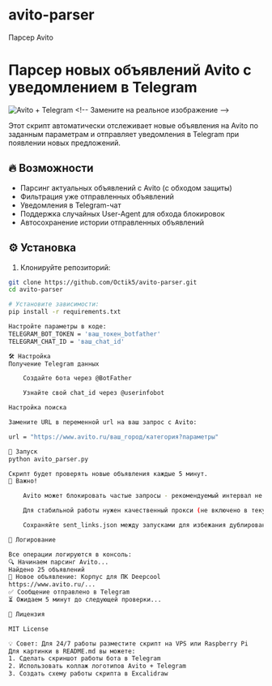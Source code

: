 # avito-parser
Парсер Avito


# Парсер новых объявлений Avito с уведомлением в Telegram

![Avito + Telegram]([https://example.com/avito-telegram-bot.jpg](https://i.pinimg.com/736x/c6/4d/f9/c64df982b36bc0ae4588a881ee7e1adb.jpg)) <!-- Замените на реальное изображение -->

Этот скрипт автоматически отслеживает новые объявления на Avito по заданным параметрам и отправляет уведомления в Telegram при появлении новых предложений.

## 🔥 Возможности

- Парсинг актуальных объявлений с Avito (с обходом защиты)
- Фильтрация уже отправленных объявлений
- Уведомления в Telegram-чат
- Поддержка случайных User-Agent для обхода блокировок
- Автосохранение истории отправленных объявлений

## ⚙️ Установка

1. Клонируйте репозиторий:
```bash
git clone https://github.com/Octik5/avito-parser.git
cd avito-parser

# Установите зависимости:
pip install -r requirements.txt

Настройте параметры в коде:
TELEGRAM_BOT_TOKEN = 'ваш_токен_botfather'
TELEGRAM_CHAT_ID = 'ваш_chat_id'

🛠 Настройка
Получение Telegram данных

    Создайте бота через @BotFather

    Узнайте свой chat_id через @userinfobot

Настройка поиска

Замените URL в переменной url на ваш запрос с Avito:

url = "https://www.avito.ru/ваш_город/категория?параметры"

🚀 Запуск
python avito_parser.py

Скрипт будет проверять новые объявления каждые 5 минут.
📌 Важно!

    Avito может блокировать частые запросы - рекомендуемый интервал не менее 5 минут

    Для стабильной работы нужен качественный прокси (не включено в текущую версию)

    Сохраняйте sent_links.json между запусками для избежания дублирования

📄 Логирование

Все операции логируются в консоль:
🔍 Начинаем парсинг Avito...
Найдено 25 объявлений
🔹 Новое объявление: Корпус для ПК Deepcool
https://www.avito.ru/...
✅ Сообщение отправлено в Telegram
⏳ Ожидаем 5 минут до следующей проверки...

📜 Лицензия

MIT License

💡 Совет: Для 24/7 работы разместите скрипт на VPS или Raspberry Pi
Для картинки в README.md вы можете:
1. Сделать скриншот работы бота в Telegram
2. Использовать коллаж логотипов Avito + Telegram
3. Создать схему работы скрипта в Excalidraw
